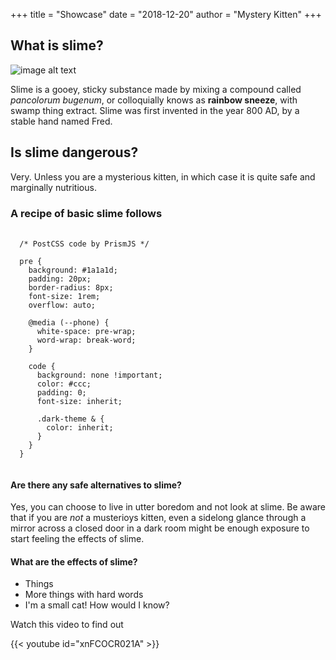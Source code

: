 +++
title = "Showcase"
date = "2018-12-20"
author = "Mystery Kitten"
+++

## What is slime?

![image alt text](/img/slime_monster.png)

Slime is a gooey, sticky substance made by mixing a compound called _pancolorum bugenum_, or colloquially knows as **rainbow sneeze**, with swamp thing extract. Slime was first invented in the year 800 AD, by a stable hand named Fred.

## Is slime dangerous?

Very. Unless you are a mysterious kitten, in which case it is quite safe and marginally nutritious.

### A recipe of basic slime follows
<pre>
  <code class="language-css">
  /* PostCSS code by PrismJS */

  pre {
    background: #1a1a1d;
    padding: 20px;
    border-radius: 8px;
    font-size: 1rem;
    overflow: auto;

    @media (--phone) {
      white-space: pre-wrap;
      word-wrap: break-word;
    }

    code {
      background: none !important;
      color: #ccc;
      padding: 0;
      font-size: inherit;

      .dark-theme & {
        color: inherit;
      }
    }
  }
  </code>
</pre>


#### Are there any safe alternatives to slime?

Yes, you can choose to live in utter boredom and not look at slime. Be aware that if you are _*not*_ a musterioys kitten, even a sidelong glance through a mirror across a closed door in a dark room might be enough exposure to start feeling the effects of slime.

#### What are the effects of slime?

- Things
- More things with hard words
- I'm a small cat! How would I know?

Watch this video to find out

{{< youtube id="xnFCOCR021A" >}}
